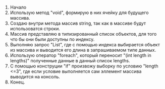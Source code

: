 1. Начало
2. Использую метод "void", формирую в них ячейку для будущего массива.
3. Создаю внутри метода массив string, так как в массиве будут использоватся строки.
4. Массив представляю в типизированный список объектов, для того что бы они были доступны по индексу.
5. Выполняю запрос "List<int>", где с помощью индекса выбирается объект из массива и выводится его длина в запрашиваемом типе данных.
6. Использую оператор "foreach", который переносит "(int length in lengths)" полученные данные в данный список lengths.
7. С помощью конструции "if" произвожу выборку по условию "length  <=3", где если условие выполняется сам эллемент массива выводится на консоль.
8. Конец.